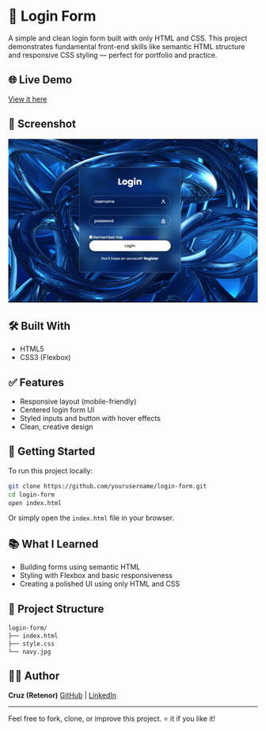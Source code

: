 # 🔐 Login Form

A simple and clean login form built with only HTML and CSS. This project demonstrates fundamental front-end skills like semantic HTML structure and responsive CSS styling — perfect for portfolio and practice.

## 🌐 Live Demo

[View it here](https://login-formx.netlify.app/)  

## 📸 Screenshot

![Login Form Screenshot](image.png)  

## 🛠️ Built With

- HTML5
- CSS3 (Flexbox)

## ✅ Features

- Responsive layout (mobile-friendly)
- Centered login form UI
- Styled inputs and button with hover effects
- Clean, creative design

## 🚀 Getting Started

To run this project locally:

```bash
git clone https://github.com/yourusername/login-form.git
cd login-form
open index.html
````

Or simply open the `index.html` file in your browser.

## 📚 What I Learned

* Building forms using semantic HTML
* Styling with Flexbox and basic responsiveness
* Creating a polished UI using only HTML and CSS

## 📁 Project Structure

```
login-form/
├── index.html
├── style.css
└── navy.jpg
```

## 🧑‍💻 Author

**Cruz (Retenor)**
[GitHub](https://github.com/cruz-swe) | [LinkedIn](https://www.linkedin.com/in/cruz-swe/)


---

Feel free to fork, clone, or improve this project. ⭐ it if you like it!

